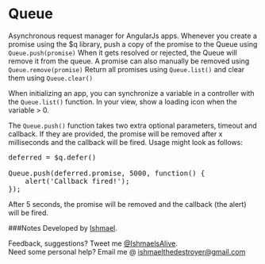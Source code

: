 Queue
=====

Asynchronous request manager for AngularJs apps. Whenever you create a promise using the $q library, push a copy of the promise to the Queue using `Queue.push(promise)` When it gets resolved or rejected, the Queue will remove it from the queue. A promise can also manually be removed using `Queue.remove(promise)`  Return all promises using `Queue.list()` and clear them using `Queue.clear()`


When initializing an app, you can synchronize a variable in a controller with the `Queue.list()` function. In your view, show a loading icon when the variable > 0.

The `Queue.push()` function takes two extra optional parameters, timeout and callback. If they are provided, the promise will be removed after x milliseconds and the callback will be fired. Usage might look as follows:

<pre>
deferred = $q.defer()

Queue.push(deferred.promise, 5000, function() {
    alert('Callback fired!');
});
</pre>

After 5 seconds, the promise will be removed and the callback (the alert) will be fired.

###Notes
Developed by <a href='http://twitter.com/ishmaelsalive'>Ishmael</a>. <br />

Feedback, suggestions? Tweet me <a href='http://twitter.com/ishmaelsalive'>@IshmaelsAlive</a>. <br />
Need some personal help? Email me @ <a href='mailto:ishmaelthedestroyer@gmail.com?Subject=LazyNMean'>ishmaelthedestroyer@gmail.com</a>